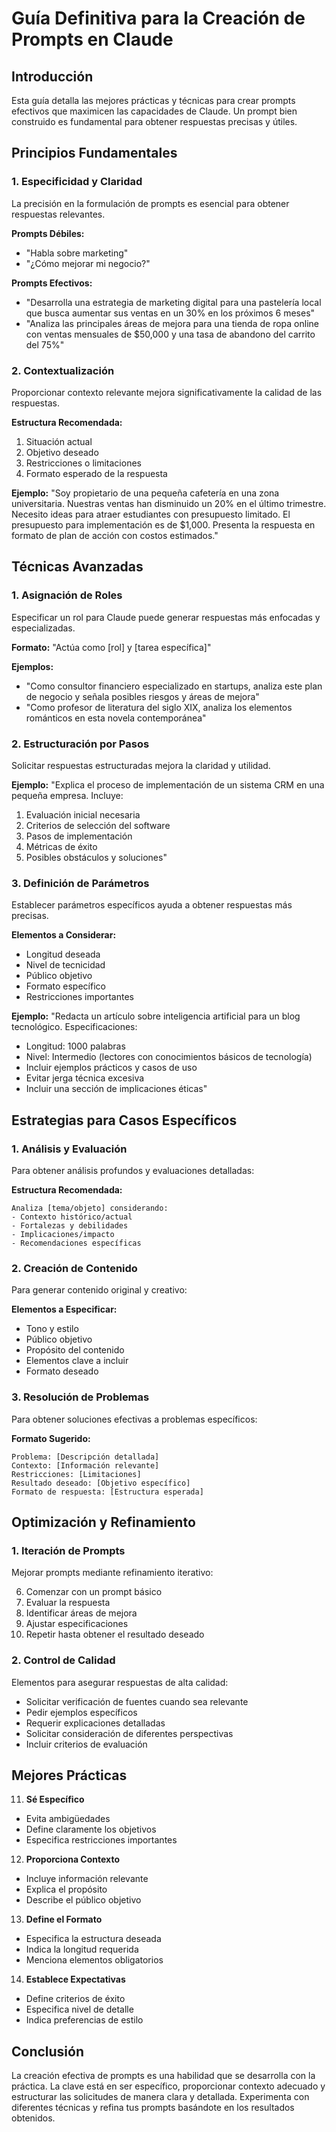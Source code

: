# Guía Definitiva para la Creación de Prompts en Claude

## Introducción
Esta guía detalla las mejores prácticas y técnicas para crear prompts efectivos que maximicen las capacidades de Claude. Un prompt bien construido es fundamental para obtener respuestas precisas y útiles.

## Principios Fundamentales

### 1. Especificidad y Claridad
La precisión en la formulación de prompts es esencial para obtener respuestas relevantes.

**Prompts Débiles:**
- "Habla sobre marketing"
- "¿Cómo mejorar mi negocio?"

**Prompts Efectivos:**
- "Desarrolla una estrategia de marketing digital para una pastelería local que busca aumentar sus ventas en un 30% en los próximos 6 meses"
- "Analiza las principales áreas de mejora para una tienda de ropa online con ventas mensuales de $50,000 y una tasa de abandono del carrito del 75%"

### 2. Contextualización
Proporcionar contexto relevante mejora significativamente la calidad de las respuestas.

**Estructura Recomendada:**
1. Situación actual
2. Objetivo deseado
3. Restricciones o limitaciones
4. Formato esperado de la respuesta

**Ejemplo:**
"Soy propietario de una pequeña cafetería en una zona universitaria. Nuestras ventas han disminuido un 20% en el último trimestre. Necesito ideas para atraer estudiantes con presupuesto limitado. El presupuesto para implementación es de $1,000. Presenta la respuesta en formato de plan de acción con costos estimados."

## Técnicas Avanzadas

### 1. Asignación de Roles
Especificar un rol para Claude puede generar respuestas más enfocadas y especializadas.

**Formato:**
"Actúa como [rol] y [tarea específica]"

**Ejemplos:**
- "Como consultor financiero especializado en startups, analiza este plan de negocio y señala posibles riesgos y áreas de mejora"
- "Como profesor de literatura del siglo XIX, analiza los elementos románticos en esta novela contemporánea"

### 2. Estructuración por Pasos
Solicitar respuestas estructuradas mejora la claridad y utilidad.

**Ejemplo:**
"Explica el proceso de implementación de un sistema CRM en una pequeña empresa. Incluye:
1. Evaluación inicial necesaria
2. Criterios de selección del software
3. Pasos de implementación
4. Métricas de éxito
5. Posibles obstáculos y soluciones"

### 3. Definición de Parámetros
Establecer parámetros específicos ayuda a obtener respuestas más precisas.

**Elementos a Considerar:**
- Longitud deseada
- Nivel de tecnicidad
- Público objetivo
- Formato específico
- Restricciones importantes

**Ejemplo:**
"Redacta un artículo sobre inteligencia artificial para un blog tecnológico. Especificaciones:
- Longitud: 1000 palabras
- Nivel: Intermedio (lectores con conocimientos básicos de tecnología)
- Incluir ejemplos prácticos y casos de uso
- Evitar jerga técnica excesiva
- Incluir una sección de implicaciones éticas"

## Estrategias para Casos Específicos

### 1. Análisis y Evaluación
Para obtener análisis profundos y evaluaciones detalladas:

**Estructura Recomendada:**
```
Analiza [tema/objeto] considerando:
- Contexto histórico/actual
- Fortalezas y debilidades
- Implicaciones/impacto
- Recomendaciones específicas
```

### 2. Creación de Contenido
Para generar contenido original y creativo:

**Elementos a Especificar:**
- Tono y estilo
- Público objetivo
- Propósito del contenido
- Elementos clave a incluir
- Formato deseado

### 3. Resolución de Problemas
Para obtener soluciones efectivas a problemas específicos:

**Formato Sugerido:**
```
Problema: [Descripción detallada]
Contexto: [Información relevante]
Restricciones: [Limitaciones]
Resultado deseado: [Objetivo específico]
Formato de respuesta: [Estructura esperada]
```

## Optimización y Refinamiento

### 1. Iteración de Prompts
Mejorar prompts mediante refinamiento iterativo:

6. Comenzar con un prompt básico
7. Evaluar la respuesta
8. Identificar áreas de mejora
9. Ajustar especificaciones
10. Repetir hasta obtener el resultado deseado

### 2. Control de Calidad
Elementos para asegurar respuestas de alta calidad:

- Solicitar verificación de fuentes cuando sea relevante
- Pedir ejemplos específicos
- Requerir explicaciones detalladas
- Solicitar consideración de diferentes perspectivas
- Incluir criterios de evaluación

## Mejores Prácticas

11. **Sé Específico**
   - Evita ambigüedades
   - Define claramente los objetivos
   - Especifica restricciones importantes

12. **Proporciona Contexto**
   - Incluye información relevante
   - Explica el propósito
   - Describe el público objetivo

13. **Define el Formato**
   - Especifica la estructura deseada
   - Indica la longitud requerida
   - Menciona elementos obligatorios

14. **Establece Expectativas**
   - Define criterios de éxito
   - Especifica nivel de detalle
   - Indica preferencias de estilo

## Conclusión
La creación efectiva de prompts es una habilidad que se desarrolla con la práctica. La clave está en ser específico, proporcionar contexto adecuado y estructurar las solicitudes de manera clara y detallada. Experimenta con diferentes técnicas y refina tus prompts basándote en los resultados obtenidos.